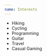 ```yaml
---
name: Interests
---
```


-   Hiking
-   Cycling
-   Programming
-   Guitar
-   Travel
-   Casual Gaming
